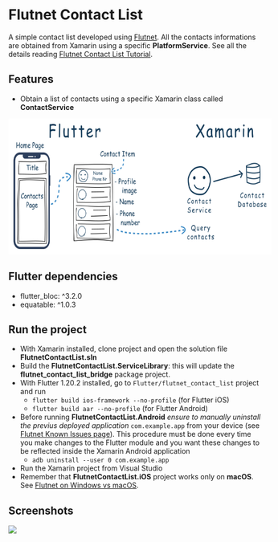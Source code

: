 # Flutnet Contact List

A simple contact list developed using [Flutnet](https://www.flutnet.com). All the contacts informations are obtained from Xamarin using a specific **PlatformService**. See all the details reading [Flutnet Contact List Tutorial](https://www.flutnet.com/Documentation/Samples-Tutorials/Flutnet-Contact-List).

## Features
- Obtain a list of contacts using a specific Xamarin class called **ContactService**

<img src="github_assets/sketch.png" height="250" style="background-color:white; padding:10px;">

## Flutter dependencies

- flutter_bloc: ^3.2.0
- equatable: ^1.0.3


## Run the project

- With Xamarin installed, clone project and open the solution file **FlutnetContactList.sln**
- Build the **FlutnetContactList.ServiceLibrary**: this will update the **flutnet_contact_list_bridge** package project.
- With Flutter 1.20.2 installed, go to `Flutter/flutnet_contact_list` project and run 
    - `flutter build ios-framework --no-profile` (for Flutter iOS)
    - `flutter build aar --no-profile` (for Flutter Android)
- Before running **FlutnetContactList.Android** _ensure to manually uninstall the previus deployed application_ `com.example.app` from your device (see [Flutnet Known Issues page](https://www.flutnet.com/Download/Release-Notes/Known-Issues)). This procedure must be done every time you make changes to the Flutter module and you want these changes to be reflected inside the Xamarin Android application
    - `adb uninstall --user 0 com.example.app`
- Run the Xamarin project from Visual Studio
- Remember that **FlutnetContactList.iOS** project works only on **macOS**. See [Flutnet on Windows vs macOS](https://www.flutnet.com/Documentation/Getting-Started/Flutnet-on-Windows-vs-macOS).

## Screenshots

<img src="github_assets/app.gif" height="600">



